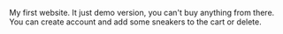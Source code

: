 My first website. It just demo version, you can't buy anything from there. You can create account and add some sneakers to the cart or delete.
